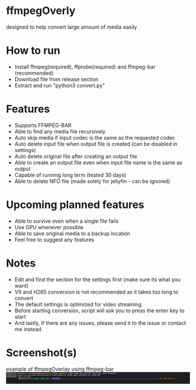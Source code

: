 # ffmpegOverly
designed to help convert large amount of media easily

# How to run
- Install ffmpeg(required), ffprobe(required) and ffmpeg-bar (recommended)
- Download file from release section
- Extract and run "python3 convert.py"

# Features
- Supports FFMPEG-BAR
- Able to find any media file recursively
- Auto skip media if input codec is the same as the requested codec
- Auto delete input file when output file is created (can be disabled in settings)
- Auto delete original file after creating an output file
- Able to create an output file even when input file name is the same as output
- Capable of running long term (tested 30 days)
- Able to delete NFO file (made solely for jellyfin - can be ignored)

# Upcoming planned features
- Able to survive even when a single file fails
- Use GPU whenever possible
- Able to save original media to a backup location
- Feel free to suggest any features

# Notes
- Edit and find the section for the settings first (make sure its what you want)
- V9 and H265 conversion is not recommended as it takes too long to convert
- The default settings is optimized for video streaming
- Before starting conversion, script will ask you to press the enter key to start
- And lastly, if there are any issues, please send it to the issue or contact me instead

# Screenshot(s)
example of ffmpegOverlay using ffmpeg-bar
![work](screenshot.png)
